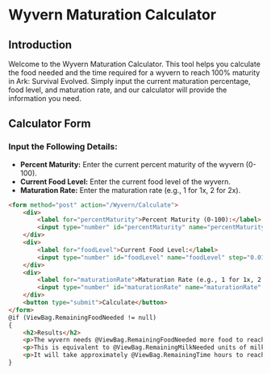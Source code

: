 # Wyvern Maturation Calculator

## Introduction
Welcome to the Wyvern Maturation Calculator. This tool helps you calculate the food needed and the time required for a wyvern to reach 100% maturity in Ark: Survival Evolved. Simply input the current maturation percentage, food level, and maturation rate, and our calculator will provide the information you need.

## Calculator Form
### Input the Following Details:
- **Percent Maturity:** Enter the current percent maturity of the wyvern (0-100).
- **Current Food Level:** Enter the current food level of the wyvern.
- **Maturation Rate:** Enter the maturation rate (e.g., 1 for 1x, 2 for 2x).

```html
<form method="post" action="/Wyvern/Calculate">
    <div>
        <label for="percentMaturity">Percent Maturity (0-100):</label>
        <input type="number" id="percentMaturity" name="percentMaturity" step="0.01" required>
    </div>
    <div>
        <label for="foodLevel">Current Food Level:</label>
        <input type="number" id="foodLevel" name="foodLevel" step="0.01" required>
    </div>
    <div>
        <label for="maturationRate">Maturation Rate (e.g., 1 for 1x, 2 for 2x):</label>
        <input type="number" id="maturationRate" name="maturationRate" step="0.01" required>
    </div>
    <button type="submit">Calculate</button>
</form>
@if (ViewBag.RemainingFoodNeeded != null)
{
    <h2>Results</h2>
    <p>The wyvern needs @ViewBag.RemainingFoodNeeded more food to reach 100% maturity.</p>
    <p>This is equivalent to @ViewBag.RemainingMilkNeeded units of milk.</p>
    <p>It will take approximately @ViewBag.RemainingTime hours to reach 100% maturity.</p>
}
